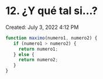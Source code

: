 # 12. ¿Y qué tal si...?

Created: July 3, 2022 4:12 PM

```jsx
function maximo(numero1, numero2) {
   if (numero1 > numero2) {
     return numero1;
   } else {
     return numero2;
   }
}
```